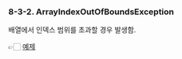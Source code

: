 ### 8-3-2. ArrayIndexOutOfBoundsException

배열에서 인덱스 범위를 초과할 경우 발생함.

👉🏻 [예제](https://github.com/gimhanul/Java/tree/master/src/exception/ArrayIndexOutOfBoundsExceptionTest.java)